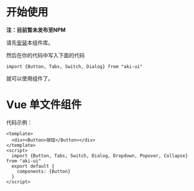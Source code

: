 # 开始使用

**注：目前暂未发布至NPM**

请先[安装](#/doc/install)本组件库。

然后在你的代码中写入下面的代码
```
import {Button, Tabs, Switch, Dialog} from "aki-ui"
```
就可以使用组件了。

# Vue 单文件组件

代码示例：
```vue
<template>
  <div><Button>按钮</Button></div>
</template>
<script>
  import {Button, Tabs, Switch, Dialog, Dropdown, Popover, Collapse} from "aki-ui"
  export default {
    components: {Button}
  }
</script>
```